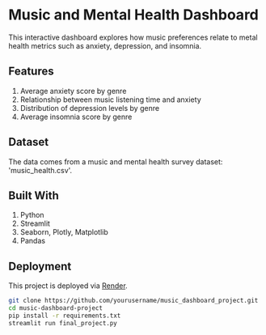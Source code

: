 # Music and Mental Health Dashboard

This interactive dashboard explores how music preferences relate to metal health metrics such as anxiety, depression, and insomnia.

## Features
1. Average anxiety score by genre
2. Relationship between music listening time and anxiety
3. Distribution of depression levels by genre
4. Average insomnia score by genre

## Dataset
The data comes from a music and mental health survey dataset: 'music_health.csv'.

## Built With
1. Python
2. Streamlit
3. Seaborn, Plotly, Matplotlib
4. Pandas

## Deployment
This project is deployed via [Render](https://render.com/).

```bash
git clone https://github.com/yourusername/music_dashboard_project.git
cd music-dashboard-project
pip install -r requirements.txt
streamlit run final_project.py